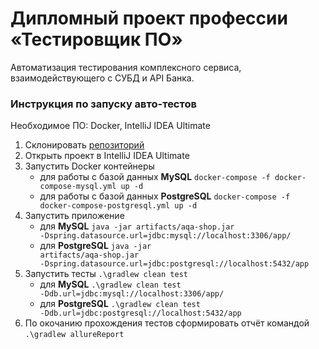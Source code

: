 # Дипломный проект профессии «Тестировщик ПО»  

Автоматизация тестирования комплексного сервиса, взаимодействующего с СУБД и API Банка.  

### Инструкция по запуску авто-тестов  

Необходимое ПО: Docker, IntelliJ IDEA Ultimate  

1. Склонировать [репозиторий](https://github.com/MarinaSev/Diploma.git)
2. Открыть проект в IntelliJ IDEA Ultimate
3. Запуcтить Docker контейнеры
   * для работы с базой данных **MySQL**
     <code>docker-compose -f docker-compose-mysql.yml up -d</code>
   * для работы с базой данных **PostgreSQL**
     <code>docker-compose -f docker-compose-postgresql.yml up -d</code>
4. Запуcтить приложение
   * для **MySQL**
     <code>java -jar artifacts/aqa-shop.jar -Dspring.datasource.url=jdbc:mysql://localhost:3306/app/</code>
   * для **PostgreSQL**
     <code>java -jar artifacts/aqa-shop.jar -Dspring.datasource.url=jdbc:postgresql://localhost:5432/app</code>
5. Запустить тесты <code>.\gradlew clean test</code>
   * для **MySQL**
     <code>.\gradlew clean test -Ddb.url=jdbc:mysql://localhost:3306/app/</code>
   * для **PostgreSQL**
     <code>.\gradlew clean test -Ddb.url=jdbc:postgresql://localhost:5432/app</code>
6. По окочанию прохождения тестов сформировать отчёт командой <code>.\gradlew allureReport</code>